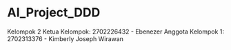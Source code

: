 # AI_Project_DDD
Kelompok 2
Ketua Kelompok: 2702226432 - Ebenezer
Anggota Kelompok 1: 2702313376 - Kimberly Joseph Wirawan
